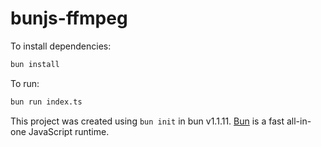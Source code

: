 # bunjs-ffmpeg

To install dependencies:

```bash
bun install
```

To run:

```bash
bun run index.ts
```

This project was created using `bun init` in bun v1.1.11. [Bun](https://bun.sh) is a fast all-in-one JavaScript runtime.
